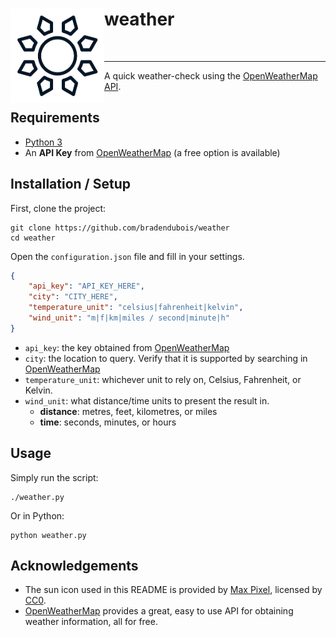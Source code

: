 <div>
  <img align="left" width="150px" src="icon.png" alt="Sun icon" />
  <h1 margin="auto">weather</h1>
</div>

<br />

<hr />

A quick weather-check using the [OpenWeatherMap API](https://openweathermap.org/).

## Requirements

- [Python 3](https://www.python.org/)
- An **API Key** from [OpenWeatherMap](https://openweathermap.org/api) (a free option is available)

## Installation / Setup

First, clone the project:

```shell_script
git clone https://github.com/bradendubois/weather
cd weather
```

Open the ``configuration.json`` file and fill in your settings.

```json
{
    "api_key": "API_KEY_HERE",
    "city": "CITY_HERE",
    "temperature_unit": "celsius|fahrenheit|kelvin",
    "wind_unit": "m|f|km|miles / second|minute|h"  
}
```

- ``api_key``: the key obtained from [OpenWeatherMap](https://openweathermap.org/)
- ``city``: the location to query. Verify that it is supported by searching in [OpenWeatherMap](https://openweathermap.org/)
- ``temperature_unit``: whichever unit to rely on, Celsius, Fahrenheit, or Kelvin.
- ``wind_unit``: what distance/time units to present the result in. 
    - **distance**: metres, feet, kilometres, or miles
    - **time**: seconds, minutes, or hours

## Usage

Simply run the script:

```shell_script
./weather.py
```

Or in Python:

```shell_script
python weather.py
```

## Acknowledgements

- The sun icon used in this README is provided by [Max Pixel](https://www.maxpixel.net/Icon-Climate-Sky-Summer-Sun-Sunny-Weather-2947294), licensed by [CC0](https://creativecommons.org/publicdomain/zero/1.0/deed.en). 
- [OpenWeatherMap](https://openweathermap.org/) provides a great, easy to use API for obtaining weather information, all for free.
